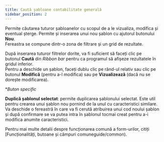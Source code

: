 ```yaml
---
title: Caută șabloane contabilitate generală
sidebar_position: 2
---
```


Permite căutarea tuturor șabloanelor cu scopul de a le vizualiza, modifica și eventual șterge. Permite și inserarea unui nou șablon cu ajutorul butonului **Nou**.  
Fereastra se compune dintr-o zona de filtrare și un grid de rezultate.  

După inserarea tuturor filtrelor dorite, va fi suficient să faceți clic pe butonul **Caută** din *Ribbon bar* pentru ca programul să afișeze rezultatele în gridul inferior.  
Pentru a deschide un șablon, faceți dublu clic pe rând-ul relativ sau clic pe butonul **Modifică** (pentru a-l modifica) sau pe **Vizualizează** (dacă nu se dorește modificarea).

**Buton specific* 

**Duplică șablonul selectat**: permite duplicarea șablonului selectat. Este util pentru crearea unui șablon nou pornind de la unul cu caracteristici similare. Va deschide o fereastră în care va fi cerută atribuirea unui cod noului șablon și după confirmare se va putea intra în șablonul tocmai creat pentru a-i modifica anumite caracteristici.

Pentru mai multe detalii despre funcționarea comună a form-urilor, citiți [Funcționalități, butoane și câmpuri comuneguide/common).